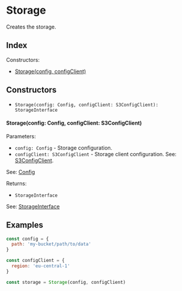 
# Storage


Creates the storage.

## Index


Constructors:

- [Storage(config, configClient)](#storageconfig-config-configclient-s3configclient)




## Constructors

- `Storage(config: Config, configClient: S3ConfigClient): StorageInterface`


#### Storage(config: Config, configClient: S3ConfigClient)

Parameters:

- `config: Config` - Storage configuration.
- `configClient: S3ConfigClient` - Storage client configuration. See: [S3ConfigClient](https://docs.aws.amazon.com/AWSJavaScriptSDK/v3/latest/clients/client-s3/interfaces/s3clientconfig.html).

See: [Config](Config.md)

Returns:

- `StorageInterface`

See: [StorageInterface](StorageInterface.md)

## Examples

```js
const config = {
  path: 'my-bucket/path/to/data'
}

const configClient = {
  region: 'eu-central-1'
}

const storage = Storage(config, configClient)
```